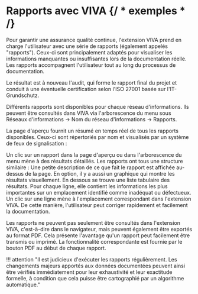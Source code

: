 # Rapports avec VIVA {/ * exemples * /}

Pour garantir une assurance qualité continue, l'extension VIVA prend en charge l'utilisateur avec une série de rapports (également appelés "rapports"). Ceux-ci sont principalement adaptés pour visualiser les informations manquantes ou insuffisantes lors de la documentation réelle. Les rapports accompagnent l'utilisateur tout au long du processus de documentation.

Le résultat est à nouveau l'audit, qui forme le rapport final du projet et conduit à une éventuelle certification selon l'ISO 27001 basée sur l'IT-Grundschutz.

Différents rapports sont disponibles pour chaque réseau d'informations. Ils peuvent être consultés dans VIVA via l'arborescence du menu sous Réseaux d'informations → Nom du réseau d'informations → Rapports.

La page d'aperçu fournit un résumé en temps réel de tous les rapports disponibles. Ceux-ci sont répertoriés par nom et visualisés par un système de feux de signalisation :

Un clic sur un rapport dans la page d'aperçu ou dans l'arborescence du menu mène à des résultats détaillés. Les rapports ont tous une structure similaire : Une petite description de ce que fait le rapport est affichée au-dessus de la page. En option, il y a aussi un graphique qui montre les résultats visuellement. En dessous se trouve une liste tabulaire des résultats. Pour chaque ligne, elle contient les informations les plus importantes sur un emplacement identifié comme inadéquat ou défectueux. Un clic sur une ligne mène à l'emplacement correspondant dans l'extension VIVA. De cette manière, l'utilisateur peut corriger rapidement et facilement la documentation.

Les rapports ne peuvent pas seulement être consultés dans l'extension VIVA, c'est-à-dire dans le navigateur, mais peuvent également être exportés au format PDF. Cela présente l'avantage qu'un rapport peut facilement être transmis ou imprimé. La fonctionnalité correspondante est fournie par le bouton PDF au début de chaque rapport.

!!! attention "Il est judicieux d'exécuter les rapports régulièrement. Les changements majeurs apportés aux données documentées peuvent ainsi être vérifiés immédiatement pour leur exhaustivité et leur exactitude formelle, à condition que cela puisse être cartographié par un algorithme automatique."
